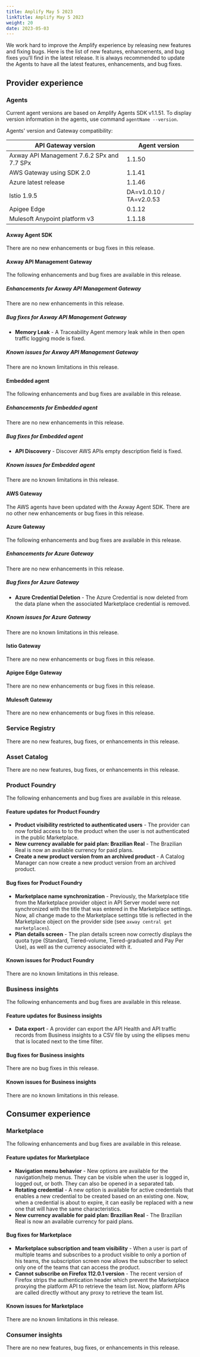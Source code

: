 ```yaml
---
title: Amplify May 5 2023
linkTitle: Amplify May 5 2023
weight: 20
date: 2023-05-03
---
```

We work hard to improve the Amplify experience by releasing new features and fixing bugs. Here is the list of new features, enhancements, and bug fixes you’ll find in the latest release.  It is always recommended to update the Agents to have all the latest features, enhancements, and bug fixes.

## Provider experience

### Agents

Current agent versions are based on Amplify Agents SDK v1.1.51. To display version information in the agents, use command `agentName --version`.

Agents' version and Gateway compatibility:

| API Gateway version                        | Agent version           |
|--------------------------------------------|-------------------------|
| Axway API Management 7.6.2 SPx and 7.7 SPx | 1.1.50                  |
| AWS Gateway using SDK 2.0                  | 1.1.41                  |
| Azure latest release                       | 1.1.46                  |
| Istio 1.9.5                                | DA=v1.0.10 / TA=v2.0.53 |
| Apigee Edge                                | 0.1.12                  |
| Mulesoft Anypoint platform v3              | 1.1.18                  |

#### Axway Agent SDK

There are no new enhancements or bug fixes in this release.

#### Axway API Management Gateway

The following enhancements and bug fixes are available in this release.

##### Enhancements for Axway API Management Gateway

There are no new enhancements in this release.

##### Bug fixes for Axway API Management Gateway

* **Memory Leak** - A Traceability Agent memory leak while in then open traffic logging mode is fixed.

##### Known issues for Axway API Management Gateway

There are no known limitations in this release.

#### Embedded agent

The following enhancements and bug fixes are available in this release.

##### Enhancements for Embedded agent

There are no new enhancements in this release.

##### Bug fixes for Embedded agent

* **API Discovery** - Discover AWS APIs empty description field is fixed.

##### Known issues for Embedded agent

There are no known limitations in this release.

#### AWS Gateway

The AWS agents have been updated with the Axway Agent SDK. There are no other new enhancements or bug fixes in this release.

#### Azure Gateway

The following enhancements and bug fixes are available in this release.

##### Enhancements for Azure Gateway

There are no new enhancements in this release.

##### Bug fixes for Azure Gateway

* **Azure Credential Deletion** - The Azure Credential is now deleted from the data plane when the associated Marketplace credential is removed.

##### Known issues for Azure Gateway

There are no known limitations in this release.

#### Istio Gateway

There are no new enhancements or bug fixes in this release.

#### Apigee Edge Gateway

There are no new enhancements or bug fixes in this release.

#### Mulesoft Gateway

There are no new enhancements or bug fixes in this release.

### Service Registry

There are no new features, bug fixes, or enhancements in this release.

<!-- * **API Compliance Validation** - Design and Security compliance validation can be enabled/disabled for any environment from the create/edit environment wizard.  The Compliance Validation entitlement must be enabled for the organization. From the Service Registry, the option to manually "Run Rulesets" and perform the action of API Compliance Validation for an API service via the ellipsis menu option. The grading score of the Design and Security compliance in the 'Security' and 'Design' columns. -->  

### Asset Catalog

There are no new features, bug fixes, or enhancements in this release.

### Product Foundry

The following enhancements and bug fixes are available in this release.

#### Feature updates for Product Foundry

* **Product visibility restricted to authenticated users** - The provider can now forbid access to to the product when the user is not authenticated in the public Marketplace.
* **New currency available for paid plan: Brazilian Real** - The Brazilian Real is now an available currency for paid plans.
* **Create a new product version from an archived product** - A Catalog Manager can now create a new product version from an archived product.

#### Bug fixes for Product Foundry

* **Marketplace name synchronization** - Previously, the Marketplace title from the Marketplace provider object in API Server model were not synchronized with the title that was entered in the Marketplace settings. Now, all change made to the Marketplace settings title is reflected in the Marketplace object on the provider side (see `axway central get marketplaces`).
* **Plan details screen** - The plan details screen now correctly displays the quota type (Standard, Tiered-volume, Tiered-graduated and Pay Per Use), as well as the currency associated with it.

#### Known issues for Product Foundry

There are no known limitations in this release.

### Business insights

The following enhancements and bug fixes are available in this release.

#### Feature updates for Business insights

* **Data export** - A provider can export the API Health and API traffic records from Business insights to a CSV file by using the ellipses menu that is located next to the time filter.

#### Bug fixes for Business insights

There are no bug fixes in this release.

#### Known issues for Business insights

There are no known limitations in this release.

## Consumer experience

### Marketplace

The following enhancements and bug fixes are available in this release.

#### Feature updates for Marketplace

* **Navigation menu behavior** - New options are available for the navigation/help menus. They can be visible when the user is logged in, logged out, or both. They can also be opened in a separated tab.
* **Rotating credential** - A new option is available for active credentials that enables a new credential to be created based on an existing one. Now, when a credential is about to expire, it can easily be replaced with a new one that will have the same characteristics.
* **New currency available for paid plan: Brazilian Real** - The Brazilian Real is now an available currency for paid plans.

#### Bug fixes for Marketplace

* **Marketplace subscription and team visibility** - When a user is part of multiple teams and subscribes to a product visible to only a portion of his teams, the subscription screen now allows the subscriber to select only one of the teams that can access the product.
* **Cannot subscribe on Firefox 112.0.1 version** - The recent version of Firefox strips the authentication header which prevent the Marketplace proxying the platform API to retrieve the team list. Now, platform APIs are called directly without any proxy to retrieve the team list.

#### Known issues for Marketplace

There are no known limitations in this release.

### Consumer insights

There are no new features, bug fixes, or enhancements in this release.
